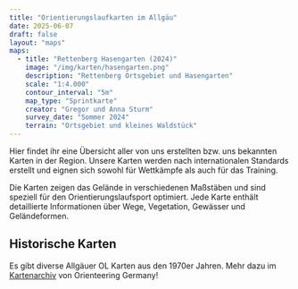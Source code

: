 ```yaml
---
title: "Orientierungslaufkarten im Allgäu"
date: 2025-06-07
draft: false
layout: "maps"
maps:
  - title: "Rettenberg Hasengarten (2024)"
    image: "/img/karten/hasengarten.png"
    description: "Rettenberg Ortsgebiet und Hasengarten"
    scale: "1:4.000"
    contour_interval: "5m"
    map_type: "Sprintkarte"
    creator: "Gregor und Anna Sturm"
    survey_date: "Sommer 2024"
    terrain: "Ortsgebiet und kleines Waldstück"
---
```



Hier findet ihr eine Übersicht aller von uns erstellten bzw. uns bekannten Karten in der Region. Unsere Karten werden nach internationalen Standards erstellt und eignen sich sowohl für Wettkämpfe als auch für das Training.

Die Karten zeigen das Gelände in verschiedenen Maßstäben und sind speziell für den Orientierungslaufsport optimiert. Jede Karte enthält detaillierte Informationen über Wege, Vegetation, Gewässer und Geländeformen.

<!--more-->

## Historische Karten

Es gibt diverse Allgäuer OL Karten aus den 1970er Jahren. Mehr dazu im [Kartenarchiv](https://omaps.me/clubs/ag-osport/maps#lng=10.2899&lat=47.5079&zoom=9)
von Orienteering Germany!